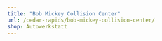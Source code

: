 ```yaml
---
title: "Bob Mickey Collision Center"
url: /cedar-rapids/bob-mickey-collision-center/
shop: Autowerkstatt
---
```

